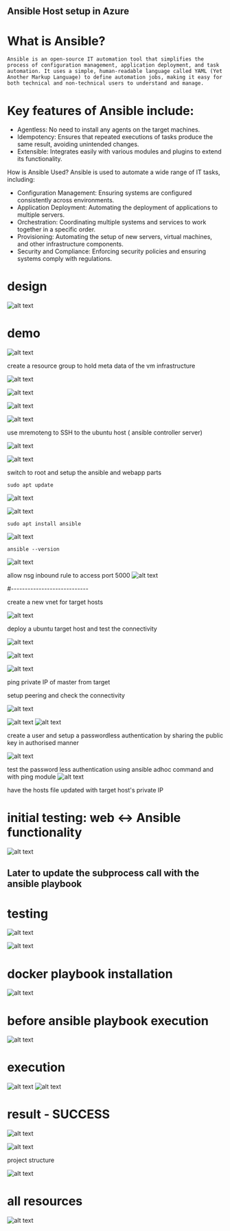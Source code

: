 ## Ansible Host setup in Azure

# What is Ansible?

`Ansible is an open-source IT automation tool that simplifies the process of configuration management, application deployment, and task automation. It uses a simple, human-readable language called YAML (Yet Another Markup Language) to define automation jobs, making it easy for both technical and non-technical users to understand and manage.`


# Key features of Ansible include:

 - Agentless: No need to install any agents on the target machines.
 - Idempotency: Ensures that repeated executions of tasks produce the same result, avoiding unintended changes.
 - Extensible: Integrates easily with various modules and plugins to extend its functionality.



How is Ansible Used?
Ansible is used to automate a wide range of IT tasks, including:

 - Configuration Management: Ensuring systems are configured consistently across environments.
 - Application Deployment: Automating the deployment of applications to multiple servers.
 - Orchestration: Coordinating multiple systems and services to work together in a specific order.
 - Provisioning: Automating the setup of new servers, virtual machines, and other infrastructure components.
 - Security and Compliance: Enforcing security policies and ensuring systems comply with regulations.



# design
![alt text](image-33.png)



# demo
![alt text](Azure_ansible_flask_vnetPeering.gif)

create a resource group to hold meta data of the vm infrastructure  

![alt text](image.png)


![alt text](image-1.png)

![alt text](image-2.png)


![alt text](image-3.png)


use mremoteng to SSH to the ubuntu host ( ansible controller server)



![alt text](image-4.png)


![alt text](image-5.png)


switch to root and setup the ansible and webapp parts

`sudo apt update`

![alt text](image-6.png)


![alt text](image-7.png)


`sudo apt install ansible`

![alt text](image-8.png)


`ansible --version`

![alt text](image-9.png)

allow nsg inbound rule to access port 5000
![alt text](image-10.png)

#----------------------------

create a new vnet for target hosts

![alt text](image-11.png)

deploy a ubuntu target host and test the connectivity

![alt text](image-12.png)


![alt text](image-13.png)

![alt text](image-14.png)

ping private IP of master from target



setup peering and check the connectivity

![alt text](image-15.png)

![alt text](image-18.png)
![alt text](image-16.png)


create a user and setup a passwordless authentication by sharing the public key in authorised manner

![alt text](image-17.png)

test the password less authentication using ansible adhoc command and with ping module
![alt text](image-20.png)


have the hosts file updated with target host's private IP

# initial testing:  web <-> Ansible functionality
![alt text](image-24.png)

## Later to update the subprocess call with the ansible playbook

# testing
![alt text](image-22.png)

![alt text](image-23.png)


# docker playbook installation
![alt text](image-27.png)

# before ansible playbook execution
![alt text](image-28.png)

# execution
![alt text](image-32.png)
![alt text](image-29.png)

# result - SUCCESS

![alt text](image-30.png)

![alt text](image-31.png)

project structure

![alt text](image-25.png)


# all  resources

![alt text](image-26.png)
 

